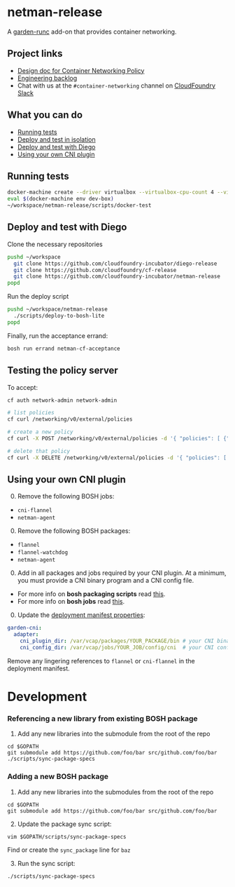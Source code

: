 # netman-release

A [garden-runc](https://github.com/cloudfoundry-incubator/garden-runc-release) add-on
that provides container networking.

## Project links
- [Design doc for Container Networking Policy](https://docs.google.com/document/d/1HDS89TJKD7ACG6cqQHph5BdNSKLt8jvo6sPGBZ5DmsM)
- [Engineering backlog](https://www.pivotaltracker.com/n/projects/1498342)
- Chat with us at the `#container-networking` channel on [CloudFoundry Slack](http://slack.cloudfoundry.org/)

## What you can do
- [Running tests](#running-tests)
- [Deploy and test in isolation](#deploy-and-test-in-isolation)
- [Deploy and test with Diego](#deploy-and-test-with-diego)
- [Using your own CNI plugin](#using-your-own-cni-plugin)

## Running tests

```bash
docker-machine create --driver virtualbox --virtualbox-cpu-count 4 --virtualbox-memory 2048 dev-box
eval $(docker-machine env dev-box)
~/workspace/netman-release/scripts/docker-test
```

## Deploy and test with Diego

Clone the necessary repositories

```bash
pushd ~/workspace
  git clone https://github.com/cloudfoundry-incubator/diego-release
  git clone https://github.com/cloudfoundry/cf-release
  git clone https://github.com/cloudfoundry-incubator/netman-release
popd
```

Run the deploy script

```bash
pushd ~/workspace/netman-release
  ./scripts/deploy-to-bosh-lite
popd
```

Finally, run the acceptance errand:

```bash
bosh run errand netman-cf-acceptance
```

## Testing the policy server
To accept:

```bash
cf auth network-admin network-admin

# list policies
cf curl /networking/v0/external/policies

# create a new policy
cf curl -X POST /networking/v0/external/policies -d '{ "policies": [ {"source": { "id": "some-app-guid" }, "destination": { "id": "some-other-app-guid", "protocol": "tcp", "port": 8080 } } ] }'

# delete that policy
cf curl -X DELETE /networking/v0/external/policies -d '{ "policies": [ {"source": { "id": "some-app-guid" }, "destination": { "id": "some-other-app-guid", "protocol": "tcp", "port": 8080 } } ] }'

```

## Using your own CNI plugin
0. Remove the following BOSH jobs:
  - `cni-flannel`
  - `netman-agent`
0. Remove the following BOSH packages:
  - `flannel`
  - `flannel-watchdog`
  - `netman-agent`
0. Add in all packages and jobs required by your CNI plugin.  At a minimum, you must provide a CNI binary program and a CNI config file.
  - For more info on **bosh packaging scripts** read [this](http://bosh.io/docs/packages.html#create-a-packaging-script).
  - For more info on **bosh jobs** read [this](http://bosh.io/docs/jobs.html).
0. Update the [deployment manifest properties](http://bosh.io/docs/deployment-manifest.html#properties):
  ```yaml
  garden-cni:
    adapter:
      cni_plugin_dir: /var/vcap/packages/YOUR_PACKAGE/bin # your CNI binary goes in this directory
      cni_config_dir: /var/vcap/jobs/YOUR_JOB/config/cni  # your CNI config file goes in this directory
  ```
  Remove any lingering references to `flannel` or `cni-flannel` in the deployment manifest.


# Development

### Referencing a new library from existing BOSH package
1. Add any new libraries into the submodule from the root of the repo
  ```
  cd $GOPATH
  git submodule add https://github.com/foo/bar src/github.com/foo/bar
  ./scripts/sync-package-specs
  ```

### Adding a new BOSH package
1. Add any new libraries into the submodules from the root of the repo
  ```
  cd $GOPATH
  git submodule add https://github.com/foo/bar src/github.com/foo/bar
  ```

2. Update the package sync script:
  ```
  vim $GOPATH/scripts/sync-package-specs
  ```
  Find or create the `sync_package` line for `baz`

3. Run the sync script:
  ```
  ./scripts/sync-package-specs
  ```

